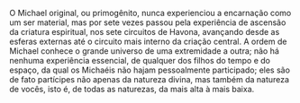 ﻿O Michael original, ou primogênito, nunca experienciou a encarnação como um ser material, mas por sete vezes passou pela experiência de ascensão da criatura espiritual, nos sete circuitos de Havona, avançando desde as esferas externas até o circuito mais interno da criação central. A ordem de Michael conhece o grande universo de uma extremidade a outra; não há nenhuma experiência essencial, de qualquer dos filhos do tempo e do espaço, da qual os Michaéis não hajam pessoalmente participado; eles são de fato partícipes não apenas da natureza divina, mas também da natureza de vocês, isto é, de todas as naturezas, da mais alta à mais baixa.